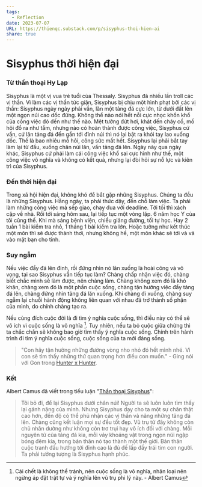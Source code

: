 ```yaml
---
tags:
  - Reflection
date: 2023-07-07
URL: https://thienqc.substack.com/p/sisyphus-thoi-hien-ai
share: true
---
```


# Sisyphus thời hiện đại
### Từ thần thoại Hy Lạp
Sisyphus là một vị vua trẻ tuổi của Thessaly. Sisyphus đã nhiều lần troll các vị thần. Vì làm các vị thần tức giận, Sisyphus bị chịu một hình phạt bởi các vị thần: Sisyphus ngày ngày phải vần, lăn một tảng đá cực lớn, từ dưới đất lên một ngọn núi cao dốc đứng. Không thể nào nói hết nỗi cực nhọc khốn khổ của công việc đó đến như thế nào. Mệt tưởng đứt hơi, khát đến cháy cổ, mồ hôi đổ ra như tắm, nhưng nào có hoàn thành được công việc, Sisyphus cứ vần, cứ lăn tảng đá đến gần tới đỉnh núi thì nó lại bật ra khỏi tay lao xuống dốc. Thế là bao nhiêu mồ hôi, công sức mất hết. Sisyphus lại phải bắt tay làm lại từ đầu, xuống chân núi lăn, vần tảng đá lên. Ngày này qua ngày khác, Sisyphus cứ phải làm cái công việc khổ sai cực hình như thế, một công việc vô nghĩa và không có kết quả, nhưng lại đòi hỏi sự nỗ lực và kiên trì của Sisyphus.

### Đến thời hiện đại
Trong xã hội hiện đại, không khó để bắt gặp những Sisyphus. Chúng ta đều là những Sisyphus. Hằng ngày, ta phải thức dậy, đến chỗ làm việc. Ta phải làm những công việc mà sếp giao, chạy đua với deadline. Tới tối thì xách cặp về nhà. Rồi tới sáng hôm sau, lại tiếp tục một vòng lặp. 6 năm học Y của tôi cũng thế. Khi mà sáng bệnh viện, chiều giảng đường, tối tự học. Hay 2 tuần 1 bài kiểm tra nhỏ, 1 tháng 1 bài kiểm tra lớn. Hoặc tưởng như kết thúc một môn thì sẽ được thảnh thơi, nhưng không hề, một môn khác sẽ tới và vả vào mặt bạn cho tỉnh.

### Suy ngẫm
Nếu việc đẩy đá lên đỉnh, rồi đứng nhìn nó lăn xuống là hoài công và vô vọng, tại sao Sisyphus vẫn tiếp tục làm? Chàng chấp nhận việc đó, chàng biết chắc mình sẽ làm được, nên chàng làm. Chàng không xem đó là khó khăn, chàng xem đó là một phần cuộc sống, chàng tận hưởng việc đẩy tảng đá lên, chàng đứng nhìn tảng đá lăn xuống. Khi chàng đi xuống, chàng suy ngẫm lại chuỗi hành động không liên quan với nhau đã trở thành số phận của mình, do chính chàng tạo ra.

Nếu cùng đích cuộc đời là đi tìm ý nghĩa cuộc sống, thì điều này có thể sẽ vô ích vì cuộc sống là vô nghĩa [^1]. Tuy nhiên, nếu ta bỏ cuộc giữa chừng thì ta chắc chắn sẽ không bao giờ tìm thấy ý nghĩa cuộc sống. Chính trên hành trình đi tìm ý nghĩa cuộc sống, cuộc sống của ta mới đáng sống.

> "Con hãy tận hưởng những đường vòng nho nhỏ đó hết mình nhé. Vì con sẽ tìm thấy những thứ quan trọng hơn điều con muốn." - Ging nói với Gon trong [Hunter x Hunter](Hunter%20x%20Hunter.md).

### Kết
Albert Camus đã viết trong tiểu luận "[Thần thoại Sisyphus](Th%C3%A2%CC%80n%20thoa%CC%A3i%20Sisyphus.md)":

> Tôi bỏ đi, để lại Sisyphus dưới chân núi! Người ta sẽ luôn luôn tìm thấy lại gánh nặng của mình. Nhưng Sisyphus dạy cho ta một sự chân thật cao hơn, đến độ có thể phủ nhận các vị thần và nâng những tảng đá lên. Chàng cũng kết luận mọi sự đều tốt đẹp. Vũ trụ từ đây không còn chủ nhân dường như không còn trơ trụi hay vô ích đối với chàng. Mỗi nguyên tử của tảng đá kia, mỗi vảy khoáng vật trong ngọn núi ngập bóng đêm kia, trong bản thân nó tạo thành một thế giới. Bản thân cuộc tranh đấu hướng tới đỉnh cao là đủ đế lấp đầy trái tim con người. Ta phải tưởng tượng là Sisyphus hạnh phúc.

[^1]: Cái chết là không thể tránh, nên cuộc sống là vô nghĩa, nhân loại nên ngừng áp đặt trật tự và ý nghĩa lên vũ trụ phi lý này. - Albert Camus